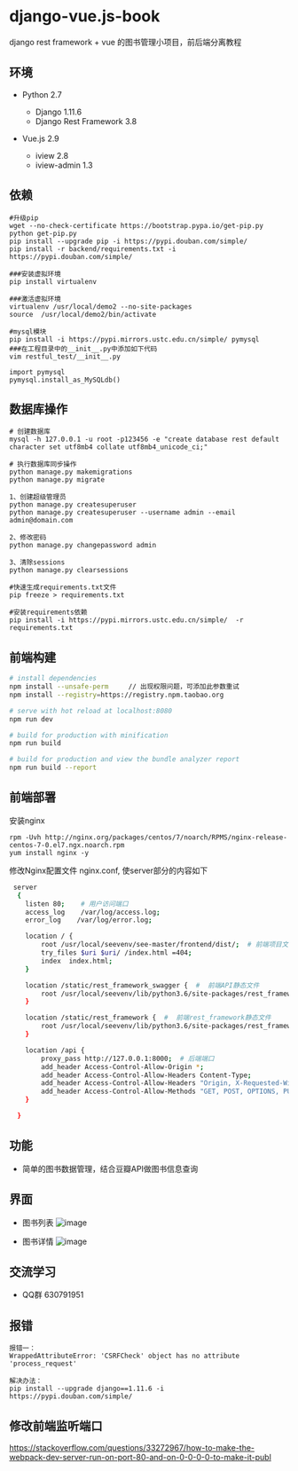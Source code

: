 # django-vue.js-book
django rest framework + vue 的图书管理小项目，前后端分离教程


## 环境

- Python 2.7
    - Django 1.11.6
    - Django Rest Framework 3.8
    
- Vue.js 2.9
    - iview 2.8
    - iview-admin 1.3
    
## 依赖

```
#升级pip
wget --no-check-certificate https://bootstrap.pypa.io/get-pip.py
python get-pip.py
pip install --upgrade pip -i https://pypi.douban.com/simple/
pip install -r backend/requirements.txt -i https://pypi.douban.com/simple/

###安装虚拟环境
pip install virtualenv

###激活虚拟环境
virtualenv /usr/local/demo2 --no-site-packages
source  /usr/local/demo2/bin/activate

#mysql模块
pip install -i https://pypi.mirrors.ustc.edu.cn/simple/ pymysql
###在工程目录中的__init__.py中添加如下代码
vim restful_test/__init__.py

import pymysql
pymysql.install_as_MySQLdb()
```
## 数据库操作
```
# 创建数据库
mysql -h 127.0.0.1 -u root -p123456 -e "create database rest default character set utf8mb4 collate utf8mb4_unicode_ci;"

# 执行数据库同步操作
python manage.py makemigrations
python manage.py migrate

1、创建超级管理员
python manage.py createsuperuser
python manage.py createsuperuser --username admin --email admin@domain.com

2、修改密码
python manage.py changepassword admin

3、清除sessions
python manage.py clearsessions

#快速生成requirements.txt文件
pip freeze > requirements.txt

#安装requirements依赖
pip install -i https://pypi.mirrors.ustc.edu.cn/simple/  -r requirements.txt
```

## 前端构建
```bash
# install dependencies
npm install --unsafe-perm     // 出现权限问题，可添加此参数重试
npm install --registry=https://registry.npm.taobao.org

# serve with hot reload at localhost:8080
npm run dev

# build for production with minification
npm run build

# build for production and view the bundle analyzer report
npm run build --report

```

## 前端部署

安装nginx
```
rpm -Uvh http://nginx.org/packages/centos/7/noarch/RPMS/nginx-release-centos-7-0.el7.ngx.noarch.rpm
yum install nginx -y
```

修改Nginx配置文件 nginx.conf, 使server部分的内容如下
```bash
 server
  {
    listen 80;    # 用户访问端口
    access_log    /var/log/access.log;
    error_log    /var/log/error.log;

    location / { 
        root /usr/local/seevenv/see-master/frontend/dist/;  # 前端项目文件
        try_files $uri $uri/ /index.html =404; 
        index  index.html; 
    } 

    location /static/rest_framework_swagger {  #  前端API静态文件
        root /usr/local/seevenv/lib/python3.6/site-packages/rest_framework_swagger/; 
    } 

    location /static/rest_framework {  #  前端rest_framework静态文件
        root /usr/local/seevenv/lib/python3.6/site-packages/rest_framework/;
    } 

    location /api {
        proxy_pass http://127.0.0.1:8000;  # 后端端口
        add_header Access-Control-Allow-Origin *; 
        add_header Access-Control-Allow-Headers Content-Type;
        add_header Access-Control-Allow-Headers "Origin, X-Requested-With, Content-Type, Accept";
        add_header Access-Control-Allow-Methods "GET, POST, OPTIONS, PUT, DELETE, PATCH";
    }

  }
```

## 功能

- 简单的图书数据管理，结合豆瓣API做图书信息查询

## 界面

- 图书列表
![image](https://github.com/myide/django-vue.js-book/blob/master/images/list.png)

- 图书详情
![image](https://github.com/myide/django-vue.js-book/blob/master/images/detail.png)

## 交流学习
- QQ群 630791951

## 报错
```
报错一：
WrappedAttributeError: 'CSRFCheck' object has no attribute 'process_request'

解决办法：
pip install --upgrade django==1.11.6 -i https://pypi.douban.com/simple/
```

## 修改前端监听端口

https://stackoverflow.com/questions/33272967/how-to-make-the-webpack-dev-server-run-on-port-80-and-on-0-0-0-0-to-make-it-publ
